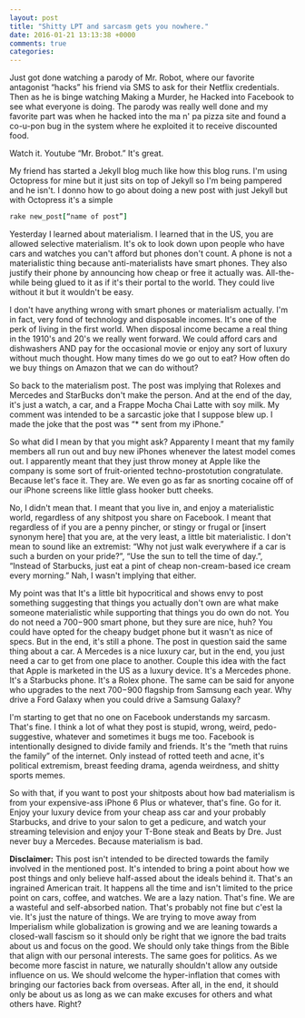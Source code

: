 ```yaml
---
layout: post
title: "Shitty LPT and sarcasm gets you nowhere."
date: 2016-01-21 13:13:38 +0000
comments: true
categories: 
---
```

Just got done watching a parody of Mr. Robot, where our favorite antagonist “hacks” his friend via SMS to ask for their Netflix credentials. Then as he is binge watching Making a Murder, he Hacked into Facebook to see what everyone is doing. The parody was really well done and my favorite part was when he hacked into the ma n' pa pizza site and found a co-u-pon bug in the system where he exploited it to receive discounted food.

Watch it. Youtube “Mr. Brobot.” It's great.

My friend has started a Jekyll blog much like how this blog runs. I'm using Octopress for mine but it just sits on top of Jekyll so I'm being pampered and he isn't. I donno how to go about doing a new post with just Jekyll but with Octopress it's a simple 

```ruby
rake new_post[“name of post”]
```

Yesterday I learned about materialism. I learned that in the US, you are allowed selective materialism. It's ok to look down upon people who have cars and watches you can't afford but phones don't count. A phone is not a materialistic thing because anti-materialists have smart phones. They also justify their phone by announcing how cheap or free it actually was. All-the-while being glued to it as if it's their portal to the world. They could live without it but it wouldn't be easy.

I don't have anything wrong with smart phones or materialism actually. I'm in fact, very fond of technology and disposable incomes. It's one of the perk of living in the first world. When disposal income became a real thing in the 1910's and 20's we really went forward. We could afford cars and dishwashers AND pay for the occasional movie or enjoy any sort of luxury without much thought. How many times do we go out to eat? How often do we buy things on Amazon that we can do without?

So back to the materialism post. The post was implying that Rolexes and Mercedes and StarBucks don't make the person. And at the end of the day, it's just a watch, a car, and a Frappe Mocha Chai Latte with soy milk. My comment was intended to be a sarcastic joke that I suppose blew up. I made the joke that the post was “* sent from my iPhone.”

So what did I mean by that you might ask? Apparenty I meant that my family members all run out and buy new iPhones whenever the latest model comes out. I apparently meant that they just throw money at Apple like the company is some sort of fruit-oriented techno-prostotution congratulate. Because let's face it. They are. We even go as far as snorting cocaine off of our iPhone screens like little glass hooker butt cheeks.

No, I didn't mean that. I meant that you live in, and enjoy a materialistic world, regardless of any shitpost you share on Facebook. I meant that regardless of if you are a penny pincher, or stingy or frugal or [insert synonym here] that you are, at the very least, a little bit materialistic. I don't mean to sound like an extremist: “Why not just walk everywhere if a car is such a burden on your pride?”, “Use the sun to tell the time of day.”, “Instead of Starbucks, just eat a pint of cheap non-cream-based ice cream every morning.” Nah, I wasn't implying that either. 

My point was that It's a little bit hypocritical and shows envy to post something suggesting that things you actually don't own are what make someone materialistic while supporting that things you do own do not. You do not need a $700-$900 smart phone, but they sure are nice, huh? You could have opted for the cheapy budget phone but it wasn't as nice of specs. But in the end, it's still a phone. The post in question said the same thing about a car. A Mercedes is a nice luxury car, but in the end, you just need a car to get from one place to another. Couple this idea with the fact that Apple is marketed in the US as a luxury device. It's a Mercedes phone. It's a Starbucks phone. It's a Rolex phone. The same can be said for anyone who upgrades to the next $700-$900 flagship from Samsung each year. Why drive a Ford Galaxy when you could drive a Samsung Galaxy? 

I'm starting to get that no one on Facebook understands my sarcasm. That's fine. I think a lot of what they post is stupid, wrong, weird, pedo-suggestive, whatever and sometimes it bugs me too. Facebook is intentionally designed to divide family and friends. It's the “meth that ruins the family” of the internet. Only instead of rotted teeth and acne, it's political extremism, breast feeding drama, agenda weirdness, and shitty sports memes. 

So with that, if you want to post your shitposts about how bad materialism is from your expensive-ass iPhone 6 Plus or whatever, that's fine. Go for it. Enjoy your luxury device from your cheap ass car and your probably Starbucks, and drive to your salon to get a pedicure, and watch your streaming television and enjoy your T-Bone steak and Beats by Dre. Just never buy a Mercedes. Because materialism is bad.

**Disclaimer:** This post isn't intended to be directed towards the family involved in the mentioned post. It's intended to bring a point about how we post things and only believe half-assed about the ideals behind it. That's an ingrained American trait. It happens all the time and isn't limited to the price point on cars, coffee, and watches. We are a lazy nation. That's fine. We are a wasteful and self-absorbed nation. That's probably not fine but c'est la vie. It's just the nature of things. We are trying to move away from Imperialism while globalization is growing and we are leaning towards a closed-wall fascism so it should only be right that we ignore the bad traits about us and focus on the good. We should only take things from the Bible that align with our personal interests. The same goes for politics. As we become more fascist in nature, we naturally shouldn't allow any outside influence on us. We should welcome the hyper-inflation that comes with bringing our factories back from overseas. After all, in the end, it should only be about us as long as we can make excuses for others and what others have. Right?